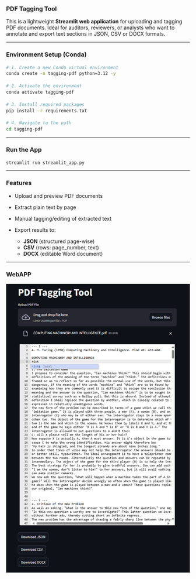 ### PDF Tagging Tool

This is a lightweight **Streamlit web application** for uploading and tagging PDF documents. Ideal for auditors, reviewers, or analysts who want to annotate and export text sections in JSON, CSV or DOCX formats.

---

### Environment Setup (Conda)

```bash
# 1. Create a new Conda virtual environment
conda create -n tagging-pdf python=3.12 -y

# 2. Activate the environment
conda activate tagging-pdf

# 3. Install required packages
pip install -r requirements.txt

# 4. Navigate to the path
cd tagging-pdf
```

---

### Run the App

```bash
streamlit run streamlit_app.py
```

---

### Features

* Upload and preview PDF documents
* Extract plain text by page
* Manual tagging/editing of extracted text
* Export results to:

  * **JSON** (structured page-wise)
  * **CSV** (rows: page\_number, text)
  * **DOCX** (editable Word document)

---

### WebAPP
![image](./image/gui.png)
